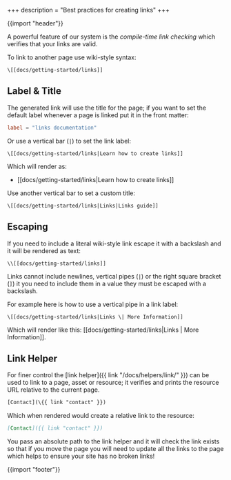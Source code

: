 +++
description = "Best practices for creating links"
+++

{{import "header"}}

A powerful feature of our system is the *compile-time link checking* which verifies that your links are valid.

To link to another page use wiki-style syntax:

```text
\[[docs/getting-started/links]]
```

## Label & Title

The generated link will use the title for the page; if you want to set the default label whenever a page is linked put it in the front matter:

```toml
label = "links documentation"
```

Or use a vertical bar (`|`) to set the link label:

```text
\[[docs/getting-started/links|Learn how to create links]]
```

Which will render as:

* [[docs/getting-started/links|Learn how to create links]]

Use another vertical bar to set a custom title:

```text
\[[docs/getting-started/links|Links|Links guide]]
```

## Escaping

If you need to include a literal wiki-style link escape it with a backslash and it will be rendered as text:

```text
\\[[docs/getting-started/links]]
```

Links cannot include newlines, vertical pipes (`|`) or the right square bracket (`]`) it you need to include them in a value they must be escaped with a backslash.

For example here is how to use a vertical pipe in a link label:

```
\[[docs/getting-started/links|Links \| More Information]]
```

Which will render like this: [[docs/getting-started/links|Links \| More Information]].

## Link Helper

For finer control the [link helper]({{ link "/docs/helpers/link/" }}) can be used to link to a page, asset or resource; it verifies and prints the resource URL relative to the current page.

```handlebars
[Contact](\{{ link "contact" }})
```

Which when rendered would create a relative link to the resource:

```markdown
[Contact]({{ link "contact" }})
```

You pass an absolute path to the link helper and it will check the link exists so that if you move the page you will need to update all the links to the page which helps to ensure your site has no broken links!

{{import "footer"}}

